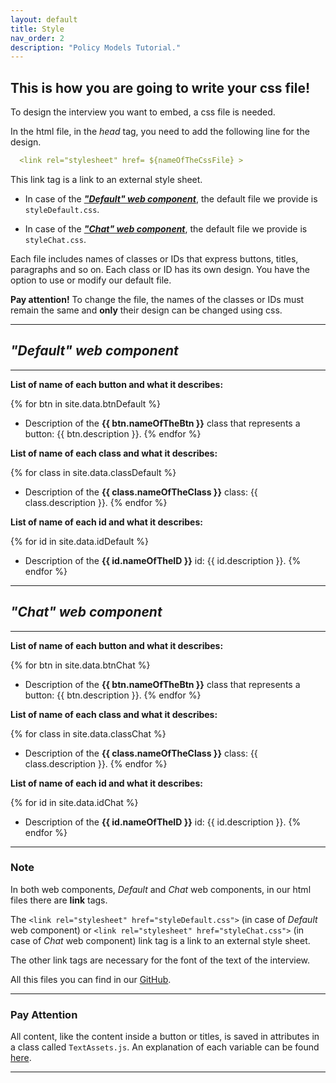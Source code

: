 ```yaml
---
layout: default
title: Style
nav_order: 2
description: "Policy Models Tutorial."
---
```


## This is how you are going to write your css file!

To design the interview you want to embed, a css file is needed. 

In the html file, in the *head* tag, you need to add the following line for the design. 

```yaml
  <link rel="stylesheet" href= ${nameOfTheCssFile} >
```
This link tag is a link to an external style sheet. 

* In case of the ***["Default" web component](style.html#default-web-component)***, the default file we provide is `styleDefault.css`.

* In case of the ***["Chat" web component](style.html#chat-web-component)***, the default file we provide is `styleChat.css`.

Each file includes names of classes or IDs that express buttons, titles, paragraphs and so on. Each class or ID has its own design. You have the option to use or modify our default file. 

**Pay attention!** To change the file, the names of the classes or IDs must remain the same and **only** their design can be changed using css.

----

## *"Default" web component*

----


**List of name of each button and what it describes:**

{% for btn in site.data.btnDefault %}
- Description of the **{{ btn.nameOfTheBtn }}** class that represents a button:
  {{ btn.description }}.
{% endfor %}

**List of name of each class and what it describes:**

{% for class in site.data.classDefault %}
- Description of the **{{ class.nameOfTheClass }}** class:
  {{ class.description }}.
{% endfor %}

**List of name of each id and what it describes:**

{% for id in site.data.idDefault %}
- Description of the **{{ id.nameOfTheID }}** id:
  {{ id.description }}.
{% endfor %}


----

## *"Chat" web component*

----


**List of name of each button and what it describes:**

{% for btn in site.data.btnChat %}
- Description of the **{{ btn.nameOfTheBtn }}** class that represents a button:
  {{ btn.description }}.
{% endfor %}

**List of name of each class and what it describes:**

{% for class in site.data.classChat %}
- Description of the **{{ class.nameOfTheClass }}** class:
  {{ class.description }}.
{% endfor %}

**List of name of each id and what it describes:**

{% for id in site.data.idChat %}
- Description of the **{{ id.nameOfTheID }}** id:
  {{ id.description }}.
{% endfor %}

----

### Note

In both web components, _Default_ and _Chat_ web components, in our html files there are **link** tags. 

The `<link rel="stylesheet" href="styleDefault.css">` (in case of _Default_ web component) or `<link rel="stylesheet" href="styleChat.css">` (in case of _Chat_ web component) link tag is a link to an external style sheet. 

The other link tags are necessary for the font of the text of the interview.

All this files you can find in our [GitHub](https://github.com/EilonBenIshay/PolicyModelsProjectFrontend2022).

----

### Pay Attention

All content, like the content inside a button or titles, is saved in attributes in a class called `TextAssets.js`.
An explanation of each variable can be found [here](https://shellytalis.github.io/policy-model-tutorial/textAssets.html).

----
